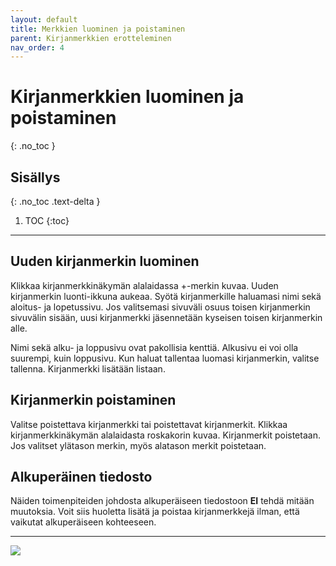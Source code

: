 ```yaml
---
layout: default
title: Merkkien luominen ja poistaminen
parent: Kirjanmerkkien erotteleminen
nav_order: 4
---
```


# Kirjanmerkkien luominen ja poistaminen
{: .no_toc }

## Sisällys
{: .no_toc .text-delta }

1. TOC
{:toc}

---

## Uuden kirjanmerkin luominen

Klikkaa kirjanmerkkinäkymän alalaidassa +-merkin kuvaa. Uuden kirjanmerkin luonti-ikkuna aukeaa. Syötä kirjanmerkille haluamasi nimi sekä aloitus- ja lopetussivu. Jos valitsemasi sivuväli osuus toisen kirjanmerkin sivuvälin sisään, uusi kirjanmerkki jäsennetään kyseisen toisen kirjanmerkin alle.

Nimi sekä alku- ja loppusivu ovat pakollisia kenttiä. Alkusivu ei voi olla suurempi, kuin loppusivu. Kun haluat tallentaa luomasi kirjanmerkin, valitse tallenna. Kirjanmerkki lisätään listaan.

## Kirjanmerkin poistaminen

Valitse poistettava kirjanmerkki tai poistettavat kirjanmerkit. Klikkaa kirjanmerkkinäkymän alalaidasta roskakorin kuvaa. Kirjanmerkit poistetaan. Jos valitset ylätason merkin, myös alatason merkit poistetaan.

## Alkuperäinen tiedosto

Näiden toimenpiteiden johdosta alkuperäiseen tiedostoon **EI** tehdä mitään muutoksia. Voit siis huoletta lisätä ja poistaa kirjanmerkkejä ilman, että vaikutat alkuperäiseen kohteeseen.

---

<div class="instruction_image">
  <img src="https://codex-fi.github.io/Opus/ui/gif/extract/add_and_delete.gif">
</div> 
